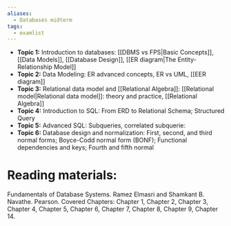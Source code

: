 ```yaml
---
aliases:
  - Databases midterm
tags:
  - examlist
---
```

- **Topic 1:** Introduction to databases: [[DBMS vs FPS|Basic Concepts]], [[Data Models]], [[Database Design]], [[ER diagram|The Entity-Relationship Model]]
- **Topic 2:** Data Modeling: ER advanced concepts, ER vs UML, [[EER diagram]]
- **Topic 3:** Relational data model and [[Relational Algebra]]: [[Relational model|Relational data model]]: theory and practice, [[Relational Algebra]]
- **Topic 4:** Introduction to SQL: From ERD to Relational Schema; Structured Query
- **Topic 5:** Advanced SQL: Subqueries, correlated subquerie:
- **Topic 6:** Database design and normalization: First, second, and third normal forms; Boyce-Codd normal form (BONF); Functional dependencies and keys; Fourth and fifth normal

# Reading materials:
Fundamentals of Database Systems. Ramez Elmasri and Shamkant B. Navathe. Pearson. Covered Chapters: Chapter 1, Chapter 2, Chapter 3, Chapter 4, Chapter 5, Chapter 6, Chapter 7, Chapter 8, Chapter 9, Chapter 14.